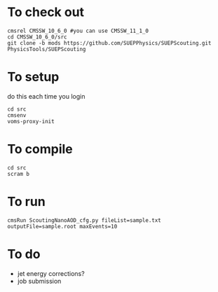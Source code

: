 # To check out
```
cmsrel CMSSW_10_6_0 #you can use CMSSW_11_1_0
cd CMSSW_10_6_0/src
git clone -b mods https://github.com/SUEPPhysics/SUEPScouting.git PhysicsTools/SUEPScouting
```

# To setup
do this each time you login
```
cd src
cmsenv
voms-proxy-init
```

# To compile
```
cd src
scram b
```

# To run 
```
cmsRun ScoutingNanoAOD_cfg.py fileList=sample.txt outputFile=sample.root maxEvents=10
```

# To do
* jet energy corrections?
* job submission
